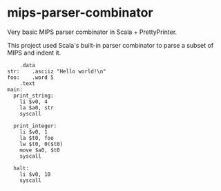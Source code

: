 # mips-parser-combinator
Very basic MIPS parser combinator in Scala + PrettyPrinter.

This project used Scala's built-in parser combinator to parse a subset of MIPS and indent it.

```Assembly
	.data
str:	.asciiz "Hello world!\n"
foo:	.word 5
	.text
main:
  print_string:
    li $v0, 4
    la $a0, str
    syscall

  print_integer:
    li $v0, 1
    la $t0, foo
    lw $t0, 0($t0)
    move $a0, $t0
    syscall

  halt:
    li $v0, 10
    syscall
```

